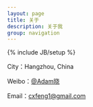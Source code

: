 ```yaml
---
layout: page
title: 关于
description: 关于我
group: navigation
---
```

{% include JB/setup %}

City：Hangzhou, China
 
Weibo：[@Adam晓](http://weibo.com/619719222)

Email：cxfeng1@gmail.com
